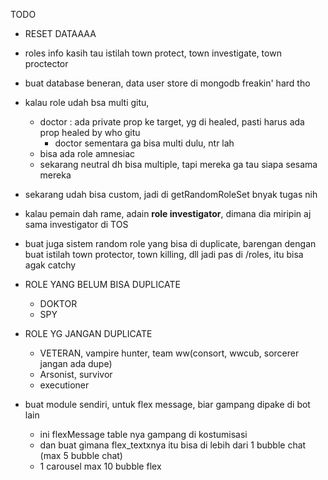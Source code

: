 TODO

- RESET DATAAAA
- roles info kasih tau istilah town protect, town investigate, town proctector
- buat database beneran, data user store di mongodb freakin' hard tho
- kalau role udah bsa multi gitu,
  - doctor : ada private prop ke target, yg di healed, pasti harus ada prop healed by who gitu
    - doctor sementara ga bisa multi dulu, ntr lah
  - bisa ada role amnesiac
  - sekarang neutral dh bisa multiple, tapi mereka ga tau siapa sesama mereka
- sekarang udah bisa custom, jadi di getRandomRoleSet bnyak tugas nih
- kalau pemain dah rame, adain **role investigator**, dimana dia miripin aj sama investigator di TOS
- buat juga sistem random role yang bisa di duplicate, barengan dengan buat istilah town protector, town killing, dll
  jadi pas di /roles, itu bisa agak catchy

- ROLE YANG BELUM BISA DUPLICATE
  - DOKTOR
  - SPY
  
- ROLE YG JANGAN DUPLICATE
  - VETERAN, vampire hunter, team ww(consort, wwcub, sorcerer jangan ada dupe)
  - Arsonist, survivor
  - executioner

- buat module sendiri, untuk flex message, biar gampang dipake di bot lain
  - ini flexMessage table nya gampang di kostumisasi
  - dan buat gimana flex_textxnya itu bisa di lebih dari 1 bubble chat (max 5 bubble chat)
  - 1 carousel max 10 bubble flex
